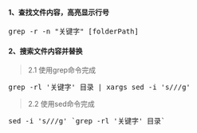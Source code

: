 #### 1、查找文件内容，高亮显示行号
<pre class="prettyprint lang-s">
grep -r -n "关键字" [folderPath] 
</pre>
#### 2、搜索文件内容并替换
>2.1 使用grep命令完成
<pre class="prettyprint lang-s">
grep -rl '关键字' 目录 | xargs sed -i 's/<old_string>/<new_string>/g'
</pre>
>2.2 使用sed命令完成
<pre class="prettyprint lang-s">
sed -i 's/<old_string>/<new_string>/g' `grep -rl '关键字' 目录`
</pre>
